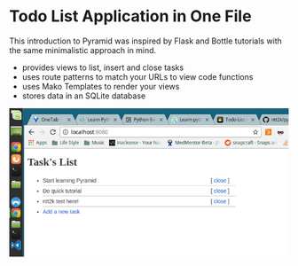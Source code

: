 # Todo List Application in One File

This introduction to Pyramid was inspired by Flask and Bottle tutorials with the same minimalistic approach in mind. 

+ provides views to list, insert and close tasks
+ uses route patterns to match your URLs to view code functions
+ uses Mako Templates to render your views
+ stores data in an SQLite database

![Screenshot](screenshot.png)